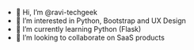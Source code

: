 - 👋 Hi, I’m @ravi-techgeek
- 👀 I’m interested in Python, Bootstrap and UX Design
- 🌱 I’m currently learning Python (Flask)
- 💞️ I’m looking to collaborate on SaaS products

<!---
ravi-techgeek/ravi-techgeek is a ✨ special ✨ repository because its `README.md` (this file) appears on your GitHub profile.
You can click the Preview link to take a look at your changes.
--->
